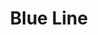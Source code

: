 ---
title: Blue Line
title_zh: 藍綫
route_sign: [B]
branch_line: true
stations:
  - station_code: [B1]
    name: Victory Bay
    name_zh: 勝利灣
    transfer: 
      - route_sign: [V]
    first_station: true
  - station_code: [B2]
    name: UCHQ North
    name_zh: 聯總北
    transfer: 
      - route_sign: [Ac,D]
  - station_code: [B3]
    name: UCHQ South
    name_zh: 聯總南
    transfer: 
      - route_sign: [G,A]
  - station_code: [B4]
    name: Mugen
    name_zh: 無限
    transfer: 
      - route_sign: [V,W,D,P]
  - station_code: [B5]
    name: Paradise Falls
    name_zh: 仙境瀑布
    transfer:
      - route_sign: [R]
  - station_code: [B6]
    name: Zero Zero
    name_zh: 零零
    transfer:
      - route_sign: [W]
    branch_first: true
  - station_code: [B7]
    name: City Farm
    name_zh: 城市農場
    transfer:
      - route_sign: [G,P]
    branch_last: true
  - station_code: [B8]
    name: Hell's Gate
    name_zh: 地獄門
  - station_code: [B9]
    name: Spawn
    name_zh: 生成
    last_station: true
custom_style: table{margin:0 auto}.station-code-bg-first{background-image:url(/img/bg/blueline.png);background-repeat:no-repeat;background-size:7px 50%;background-position:64px bottom}.station-code-bg{background-image:url(/img/bg/blueline.png);background-repeat:no-repeat;background-size:7px 101%;background-position:64px}.station-code-bg-last{background-image:url(/img/bg/blueline.png);background-repeat:no-repeat;background-size:7px 50%;background-position:64px top}.station-code-bg-branch-first{background-image:url(/img/bg/blueline.png),url(/img/bg/blueline.png),url(/img/bg/blueline.png);background-repeat:no-repeat;background-size:7px 101%,50px 7px,7px 54.5%;background-position:64px,80px center,125px bottom}.station-code-bg-branch-last{background-image:url(/img/bg/blueline.png),url(/img/bg/blueline.png);background-repeat:no-repeat;background-size:7px 101%,7px 50%;background-position:64px,125px top}td.station-code-bg-branch-last{padding-left:109px!important;padding-right:0}
weight: 3
---